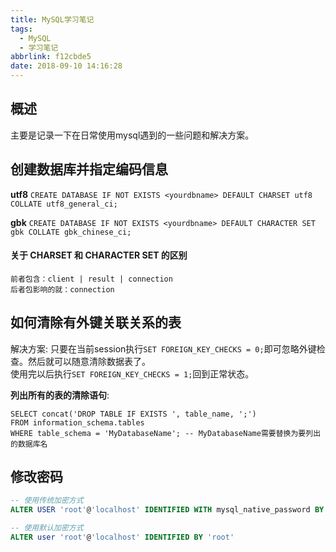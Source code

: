 ```yaml
---
title: MySQL学习笔记
tags:
  - MySQL
  - 学习笔记
abbrlink: f12cbde5
date: 2018-09-10 14:16:28
---
```


## 概述

主要是记录一下在日常使用mysql遇到的一些问题和解决方案。

## 创建数据库并指定编码信息

**utf8**
`CREATE DATABASE IF NOT EXISTS <yourdbname> DEFAULT CHARSET utf8 COLLATE utf8_general_ci;`

**gbk**
`CREATE DATABASE IF NOT EXISTS <yourdbname> DEFAULT CHARACTER SET gbk COLLATE gbk_chinese_ci;`

#### 关于 CHARSET 和 CHARACTER SET 的区别

```
前者包含：client | result | connection
后者包影响的就：connection
```


## 如何清除有外键关联关系的表

解决方案: 只要在当前session执行`SET FOREIGN_KEY_CHECKS = 0;`即可忽略外键检查。然后就可以随意清除数据表了。  
使用完以后执行`SET FOREIGN_KEY_CHECKS = 1;`回到正常状态。

**列出所有的表的清除语句**:
```
SELECT concat('DROP TABLE IF EXISTS ', table_name, ';')
FROM information_schema.tables
WHERE table_schema = 'MyDatabaseName'; -- MyDatabaseName需要替换为要列出的数据库名
```

## 修改密码

```sql
-- 使用传统加密方式
ALTER USER 'root'@'localhost' IDENTIFIED WITH mysql_native_password BY 'root';

-- 使用默认加密方式
ALTER user 'root'@'localhost' IDENTIFIED BY 'root'
```
